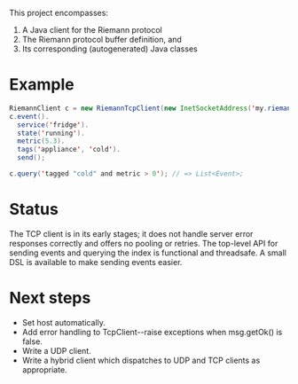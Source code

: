 This project encompasses:

1. A Java client for the Riemann protocol
2. The Riemann protocol buffer definition, and
3. Its corresponding (autogenerated) Java classes

# Example

``` java
RiemannClient c = new RiemannTcpClient(new InetSocketAddress('my.riemann.server', 5555));
c.event().
  service('fridge').
  state('running').
  metric(5.3).
  tags('appliance', 'cold').
  send();

c.query('tagged "cold" and metric > 0'); // => List<Event>;
``` 

# Status

The TCP client is in its early stages; it does not handle server error
responses correctly and offers no pooling or retries. The top-level API for
sending events and querying the index is functional and threadsafe. A small DSL
is available to make sending events easier.

# Next steps

- Set host automatically.
- Add error handling to TcpClient--raise exceptions when msg.getOk() is false.
- Write a UDP client.
- Write a hybrid client which dispatches to UDP and TCP clients as appropriate.
